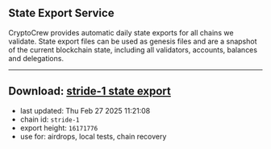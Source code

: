 ## State Export Service
CryptoCrew provides automatic daily state exports for all chains we validate. State export files can be used as genesis files and are a snapshot of the current blockchain state, including all validators, accounts, balances and delegations.

---
**Download: [stride-1 state export](https://dl-eu2.ccvalidators.com/SERVICE/stride/stride-1_export_16171776.json)**
---

- last updated: Thu Feb 27 2025 11:21:08
- chain id: `stride-1`
- export height: `16171776`
- use for: airdrops, local tests, chain recovery
